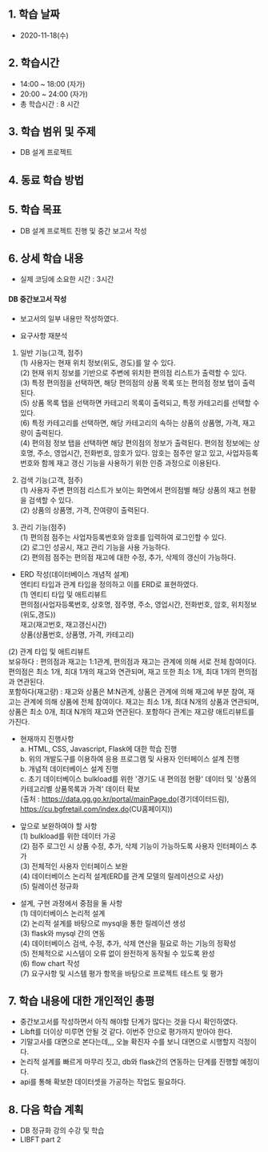 ## 1. 학습 날짜
+ 2020-11-18(수)

## 2. 학습시간
+ 14:00 ~ 18:00 (자가)   
+ 20:00 ~ 24:00 (자가)
+ 총 학습시간 : 8 시간

## 3. 학습 범위 및 주제
+ DB 설계 프로젝트 

## 4. 동료 학습 방법

## 5. 학습 목표
+ DB 설계 프로젝트 진행 및 중간 보고서 작성


## 6. 상세 학습 내용
+ 실제 코딩에 소요한 시간 : 3시간    


#### DB 중간보고서 작성

+ 보고서의 일부 내용만 작성하였다.   

+ 요구사항 재분석   
1. 일반 기능(고객, 점주)   
(1) 사용자는 현재 위치 정보(위도, 경도)를 알 수 있다.   
(2) 현재 위치 정보를 기반으로 주변에 위치한 편의점 리스트가 출력할 수 있다.   
(3) 특정 편의점을 선택하면, 해당 편의점의 상품 목록 또는 편의점 정보 탭이 출력된다.   
(5) 상품 목록 탭을 선택하면 카테고리 목록이 출력되고, 특정 카테고리를 선택할 수 있다.   
(6) 특정 카테고리를 선택하면, 해당 카테고리의 속하는 상품의 상품명, 가격, 재고량이 출력된다.    
(4) 편의점 정보 탭을 선택하면 해당 편의점의 정보가 출력된다. 편의점 정보에는 상호명, 주소, 영업시간, 전화번호, 암호가 있다. 암호는 점주만 알고 있고, 사업자등록번호와 함께 재고 갱신 기능을 사용하기 위한 인증 과정으로 이용된다.    

2. 검색 기능(고객, 점주)   
(1) 사용자 주변 편의점 리스트가 보이는 화면에서 편의점별 해당 상품의 재고 현황을 검색할 수 있다.     
(2) 상품의 상품명, 가격, 잔여량이 출력된다.   

3. 관리 기능(점주)   
(1) 편의점 점주는 사업자등록번호와 암호를 입력하여 로그인할 수 있다.  
(2) 로그인 성공시, 재고 관리 기능을 사용 가능하다.   
(2) 편의점 점주는 편의점 재고에 대한 수정, 추가, 삭제의 갱신이 가능하다.   

+ ERD 작성(데이터베이스 개념적 설계)   
엔티티 타입과 관계 타입을 정의하고 이를 ERD로 표현하였다.   
(1) 엔티티 타입 및 애트리뷰트   
편의점(사업자등록번호, 상호명, 점주명, 주소, 영업시간, 전화번호, 암호, 위치정보(위도,경도))   
재고(재고번호, 재고갱신시간)   
상품(상품번호, 상품명, 가격, 카테고리)   
   
(2) 관계 타입 및 애트리뷰트   
보유하다 : 편의점과 재고는 1:1관계, 편의점과 재고는 관계에 의해 서로 전체 참여이다. 편의점은 최소 1개, 최대 1개의 재고와 연관되며, 재고 또한 최소 1개, 최대 1개의 편의점과 연관된다.   
포함하다(재고량) : 재고와 상품은 M:N관계, 상품은 관계에 의해 재고에 부분 참여, 재고는 관계에 의해 상품에 전체 참여이다. 재고는 최소 1개, 최대 N개의 상품과 연관되며, 상품은 최소 0개, 최대 N개의 재고와 연관된다. 포함하다 관계는 재고량 애트리뷰트를 가진다.   

+ 현재까지 진행사항   
a. HTML, CSS, Javascript, Flask에 대한 학습 진행   
b. 위의 개발도구를 이용하여 응용 프로그램 및 사용자 인터페이스 설계 진행   
b. 개념적 데이터베이스 설계 진행   
c. 초기 데이터베이스 bulkload를 위한 '경기도 내 편의점 현황' 데이터 및 '상품의 카테고리별 상품목록과 가격' 데이터 확보    
(출처 : <https://data.gg.go.kr/portal/mainPage.do>(경기데이터드림), <https://cu.bgfretail.com/index.do>(CU홈페이지))   

- 앞으로 보완하여야 할 사항   
(1) bulkload를 위한 데이터 가공   
(2) 점주 로그인 시 상품 수정, 추가, 삭제 기능이 가능하도록 사용자 인터페이스 추가  
(3) 전체적인 사용자 인터페이스 보완   
(4) 데이터베이스 논리적 설계(ERD를 관계 모델의 릴레이션으로 사상)   
(5) 릴레이션 정규화   

- 설계, 구현 과정에서 중점을 둘 사항   
(1) 데이터베이스 논리적 설계   
(2) 논리적 설계를 바탕으로 mysql을 통한 릴레이션 생성   
(3) flask와 mysql 간의 연동   
(4) 데이터베이스 검색, 수정, 추가, 삭제 연산을 필요로 하는 기능의 정확성   
(5) 전체적으로 시스템이 오류 없이 완전하게 동작될 수 있도록 완성   
(6) flow chart 작성   
(7) 요구사항 및 시스템 평가 항목을 바탕으로 프로젝트 테스트 및 평가  

## 7. 학습 내용에 대한 개인적인 총평
+ 중간보고서를 작성하면서 아직 해야할 단계가 많다는 것을 다시 확인하였다.
+ Libft를 더이상 미루면 안될 것 같다. 이번주 안으로 평가까지 받아야 한다.
+ 기말고사를 대면으로 본다는데,,, 오늘 확진자 수를 보니 대면으로 시행할지 걱정이다.
+ 논리적 설계를 빠르게 마무리 짓고, db와 flask간의 연동하는 단계를 진행할 예정이다.
+ api를 통해 확보한 데이터셋을 가공하는 작업도 필요하다.

## 8. 다음 학습 계획
+ DB 정규화 강의 수강 및 학습
+ LIBFT part 2